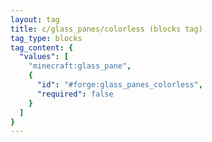 ```yaml
---
layout: tag
title: c/glass_panes/colorless (blocks tag)
tag_type: blocks
tag_content: {
  "values": [
    "minecraft:glass_pane",
    {
      "id": "#forge:glass_panes_colorless",
      "required": false
    }
  ]
}
---
```

